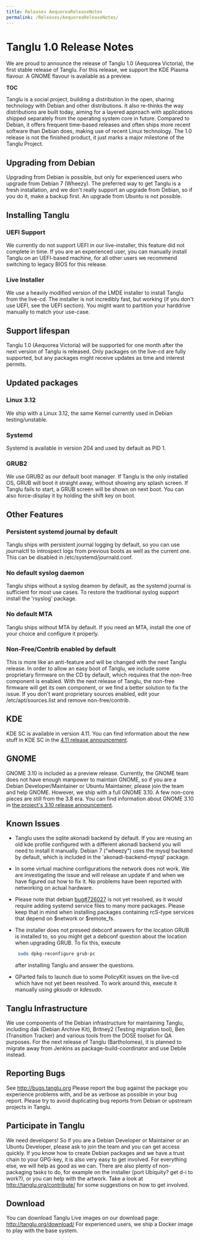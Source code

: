 ```yaml
---
title: Releases AequoreaReleaseNotes
permalink: /Releases/AequoreaReleaseNotes/
---
```


Tanglu 1.0 Release Notes
========================

We are proud to announce the release of Tanglu 1.0 (Aequorea Victoria), the first stable release of Tanglu. For this release, we support the KDE Plasma flavour. A GNOME flavour is available as a preview.

__TOC__

Tanglu is a social project, building a distribution in the open, sharing technology with Debian and other distributions. It also re-thinks the way distributions are built today, aiming for a layered approach with applications shipped separately from the operating system core in future. Compared to Debian, it offers frequent time-based releases and often ships more recent software than Debian does, making use of recent Linux technology. The 1.0 release is not the finished product, it just marks a major milestone of the Tanglu Project.

Upgrading from Debian
---------------------

Upgrading from Debian is possible, but only for experienced users who upgrade from Debian 7 (Wheezy). The preferred way to get Tanglu is a fresh installation, and we don't really support an upgrade from Debian, so if you do it, make a backup first. An upgrade from Ubuntu is not possible.

Installing Tanglu
-----------------

### UEFI Support

We currently do not support UEFI in our live-installer, this feature did not complete in time. If you are an experienced user, you can manually install Tanglu on an UEFI-based machine, for all other users we recommend switching to legacy BIOS for this release.

### Live Installer

We use a heavily modified version of the LMDE installer to install Tanglu from the live-cd. The installer is not incredibly fast, but working (if you don't use UEFI, see the UEFI section). You might want to partition your harddrive manually to match your use-case.

Support lifespan
----------------

Tanglu 1.0 (Aequorea Victoria) will be supported for one month after the next version of Tanglu is released. Only packages on the live-cd are fully supported, but any packages might receive updates as time and interest permits.

Updated packages
----------------

### Linux 3.12

We ship with a Linux 3.12, the same Kernel currently used in Debian testing/unstable.

### Systemd

Systemd is available in version 204 and used by default as PID 1.

### GRUB2

We use GRUB2 as our default boot manager. If Tanglu is the only installed OS, GRUB will boot it straight away, without showing any splash screen. If Tanglu fails to start, a GRUB screen will be shown on next boot. You can also force-display it by holding the shift key on boot.

Other Features
--------------

### Persistent systemd journal by default

Tanglu ships with persistent journal logging by default, so you can use journalctl to introspect logs from previous boots as well as the current one. This can be disabled in /etc/systemd/journald.conf.

### No default syslog daemon

Tanglu ships without a syslog deamon by default, as the systemd journal is sufficient for most use cases. To restore the traditional syslog support install the 'rsyslog' package.

### No default MTA

Tanglu ships without MTA by default. If you need an MTA, install the one of your choice and configure it properly.

### Non-Free/Contrib enabled by default

This is more like an anti-feature and will be changed with the next Tanglu release. In order to allow an easy boot of Tanglu, we include some proprietary firmware on the CD by default, which requires that the non-free component is enabled. With the next release of Tanglu, the non-free firmware will get its own component, or we find a better solution to fix the issue. If you don't want proprietary sources enabled, edit your /etc/apt/sources.list and remove non-free/contrib.

KDE
---

KDE SC is available in version 4.11. You can find information about the new stuff in KDE SC in the [4.11 release announcement](http://www.kde.org/announcements/4.11/).

GNOME
-----

GNOME 3.10 is included as a preview release. Currently, the GNOME team does not have enough manpower to maintain GNOME, so if you are a Debian Developer/Maintainer or Ubuntu Maintainer, please join the team and help GNOME. However, we ship with a full GNOME 3.10. A few non-core pieces are still from the 3.8 era. You can find information about GNOME 3.10 in [the project's 3.10 release announcement](https://help.gnome.org/misc/release-notes/3.10/).

Known Issues
------------

-   Tanglu uses the sqlite akonadi backend by default. If you are reusing an old kde profile configured with a different akonadi backend you will need to install it manually. Debian 7 ("wheezy") uses the mysql backend by default, which is included in the 'akonadi-backend-mysql' package.

<!-- -->

-   In some virtual machine configurations the network does not work. We are investigating the issue and will release an update if and when we have figured out how to fix it. No problems have been reported with networking on actual hardware.

<!-- -->

-   Please note that debian [bug\#726027](https://bugs.debian.org/cgi-bin/bugreport.cgi?bug=726027) is not yet resolved, as it would require adding systemd service files to many more packages. Please keep that in mind when installing packages containing rcS-type services that depend on $network or $remote_fs.

<!-- -->

-   The installer does not preseed debconf answers for the location GRUB is installed to, so you might get a debconf question about the location when upgrading GRUB. To fix this, execute
    ``` bash
     sudo dpkg-reconfigure grub-pc
    ```

    after installing Tanglu and answer the questions.

<!-- -->

-   GParted fails to launch due to some PolicyKit issues on the live-cd which have not yet been resolved. To work around this, execute it manually using *gksudo* or *kdesudo*.

Tanglu Infrastructure
---------------------

We use components of the Debian infrastructure for maintaining Tanglu, including dak (Debian Archive Kit), Britney2 (Testing migration tool), Ben (Transition Tracker) and various tools from the DOSE toolset for QA purposes. For the next release of Tanglu (Bartholomea), it is planned to migrate away from Jenkins as package-build-coordinator and use Debile instead.

Reporting Bugs
--------------

See <http://bugs.tanglu.org> Please report the bug against the package you experience problems with, and be as verbose as possible in your bug report. Please try to avoid duplicating bug reports from Debian or upstream projects in Tanglu.

Participate in Tanglu
---------------------

We need developers! So if you are a Debian Developer or Maintainer or an Ubuntu Developer, please ask to join the team and you can get access quickly. If you know how to create Debian packages and we have a trust chain to your GPG-key, it is also very easy to get involved. For everything else, we will help as good as we can. There are also plenty of non-packaging tasks to do, for example on the installer (port Ubiquity? get d-i to work?), or you can help with the artwork. Take a look at <http://tanglu.org/contribute/> for some suggestions on how to get involved.

Download
--------

You can download Tanglu Live images on our download page: <http://tanglu.org/download/> For experienced users, we ship a Docker image to play with the base system.